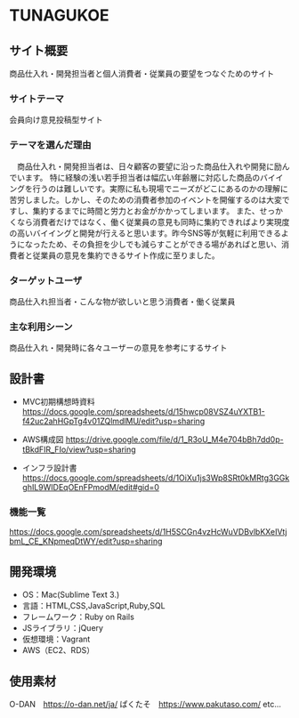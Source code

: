 # TUNAGUKOE
## サイト概要
商品仕入れ・開発担当者と個人消費者・従業員の要望をつなぐためのサイト

### サイトテーマ
会員向け意見投稿型サイト

### テーマを選んだ理由
 　商品仕入れ・開発担当者は、日々顧客の要望に沿った商品仕入れや開発に励んでいます。
 特に経験の浅い若手担当者は幅広い年齢層に対応した商品のバイイングを行うのは難しいです。実際に私も現場でニーズがどこにあるのかの理解に苦労しました。しかし、そのための消費者参加のイベントを開催するのは大変ですし、集約するまでに時間と労力とお金がかかってしまいます。
 また、せっかくなら消費者だけではなく、働く従業員の意見も同時に集約できればより実現度の高いバイイングと開発が行えると思います。昨今SNS等が気軽に利用できるようになったため、その負担を少しでも減らすことができる場があればと思い、消費者と従業員の意見を集約できるサイト作成に至りました。

### ターゲットユーザ
商品仕入れ担当者・こんな物が欲しいと思う消費者・働く従業員

### 主な利用シーン
商品仕入れ・開発時に各々ユーザーの意見を参考にするサイト

## 設計書
- MVC初期構想時資料
https://docs.google.com/spreadsheets/d/15hwcp08VSZ4uYXTB1-f42uc2ahHGpTg4v01ZQlmdlMU/edit?usp=sharing

- AWS構成図
https://drive.google.com/file/d/1_R3oU_M4e704bBh7dd0p-tBkdFIR_FIo/view?usp=sharing

- インフラ設計書
https://docs.google.com/spreadsheets/d/1OiXu1js3Wp8SRt0kMRtg3GGkghIL9WIDEqOEnFPmodM/edit#gid=0

### 機能一覧
https://docs.google.com/spreadsheets/d/1H5SCGn4vzHcWuVDBvlbKXeIVtjbmL_CE_KNpmeqDtWY/edit?usp=sharing

## 開発環境
- OS：Mac(Sublime Text 3.)
- 言語：HTML,CSS,JavaScript,Ruby,SQL
- フレームワーク：Ruby on Rails
- JSライブラリ：jQuery
- 仮想環境：Vagrant
- AWS（EC2、RDS）

## 使用素材
O-DAN　https://o-dan.net/ja/
ぱくたそ　https://www.pakutaso.com/
etc...
